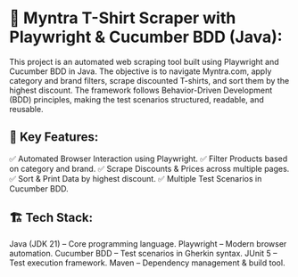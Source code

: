 # 🛒 Myntra T-Shirt Scraper with Playwright & Cucumber BDD (Java):
This project is an automated web scraping tool built using Playwright and Cucumber BDD in Java. The objective is to navigate Myntra.com, apply category and brand filters, scrape discounted T-shirts, and sort them by the highest discount. The framework follows Behavior-Driven Development (BDD) principles, making the test scenarios structured, readable, and reusable.

## 🎯 Key Features:
✅ Automated Browser Interaction using Playwright.
✅ Filter Products based on category and brand.
✅ Scrape Discounts & Prices across multiple pages.
✅ Sort & Print Data by highest discount.
✅ Multiple Test Scenarios in Cucumber BDD.

## 🏗 Tech Stack:
Java (JDK 21) – Core programming language.
Playwright – Modern browser automation.
Cucumber BDD – Test scenarios in Gherkin syntax.
JUnit 5 – Test execution framework.
Maven – Dependency management & build tool.

